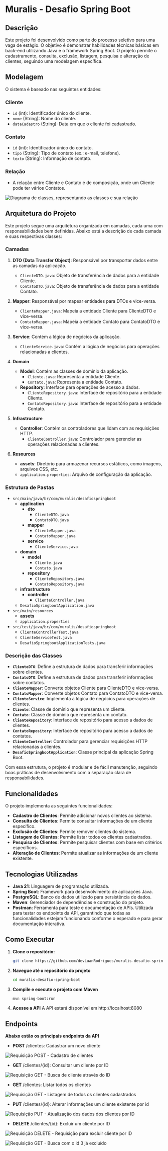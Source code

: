 # Muralis - Desafio Spring Boot

## Descrição

Este projeto foi desenvolvido como parte do processo seletivo para uma vaga de estágio. O objetivo é demonstrar habilidades técnicas básicas em back-end utilizando Java e o framework Spring Boot. O projeto permite o cadastramento, consulta, exclusão, listagem, pesquisa e alteração de clientes, seguindo uma modelagem específica.

## Modelagem

O sistema é baseado nas seguintes entidades:

### Cliente
- `id` (int): Identificador único do cliente.
- `nome` (String): Nome do cliente.
- `dataCadastro` (String): Data em que o cliente foi cadastrado.

### Contato
- `id` (int): Identificador único do contato.
- `tipo` (String): Tipo de contato (ex.: e-mail, telefone).
- `texto` (String): Informação de contato.

### Relação
- A relação entre Cliente e Contato é de composição, onde um Cliente pode ter vários Contatos.

![Diagrama de classes, representando as classes e sua relação](src/main/resources/assets/Modelagem-desafio-spring-boot.png)

## Arquitetura do Projeto

Este projeto segue uma arquitetura organizada em camadas, cada uma com responsabilidades bem definidas. Abaixo está a descrição de cada camada e suas respectivas classes:

### Camadas

1. **DTO (Data Transfer Object)**: Responsável por transportar dados entre as camadas da aplicação.
   - `ClienteDTO.java`: Objeto de transferência de dados para a entidade Cliente.
   - `ContatoDTO.java`: Objeto de transferência de dados para a entidade Contato.

2. **Mapper**: Responsável por mapear entidades para DTOs e vice-versa.
   - `ClienteMapper.java`: Mapeia a entidade Cliente para ClienteDTO e vice-versa.
   - `ContatoMapper.java`: Mapeia a entidade Contato para ContatoDTO e vice-versa.

3. **Service**: Contém a lógica de negócios da aplicação.
   - `ClienteService.java`: Contém a lógica de negócios para operações relacionadas a clientes.

4. **Domain**
   - **Model**: Contém as classes de domínio da aplicação.
     - `Cliente.java`: Representa a entidade Cliente.
     - `Contato.java`: Representa a entidade Contato.
   - **Repository**: Interface para operações de acesso a dados.
     - `ClienteRepository.java`: Interface de repositório para a entidade Cliente.
     - `ContatoRepository.java`: Interface de repositório para a entidade Contato.

5. **Infrastructure**
   - **Controller**: Contém os controladores que lidam com as requisições HTTP.
     - `ClienteController.java`: Controlador para gerenciar as operações relacionadas a clientes.

6. **Resources**
   - **assets**: Diretório para armazenar recursos estáticos, como imagens, arquivos CSS, etc.
   - `application.properties`: Arquivo de configuração da aplicação.

### Estrutura de Pastas

- `src/main/java/br/com/muralis/desafiospringboot`
  - **application**
    - **dto**
      - `ClienteDTO.java`
      - `ContatoDTO.java`
    - **mapper**
      - `ClienteMapper.java`
      - `ContatoMapper.java`
    - **service**
      - `ClienteService.java`
  - **domain**
    - **model**
      - `Cliente.java`
      - `Contato.java`
    - **repository**
      - `ClienteRepository.java`
      - `ContatoRepository.java`
  - **infrastructure**
    - **controller**
      - `ClienteController.java`
  - `DesafioSpringbootApplication.java`
- `src/main/resources`
  - **assets**
  - `application.properties`
- `src/test/java/br/com/muralis/desafiospringboot`
  - `ClienteControllerTest.java`
  - `ClienteServiceTest.java`
  - `DesafioSpringbootApplicationTests.java`

### Descrição das Classes

- **`ClienteDTO`**: Define a estrutura de dados para transferir informações sobre clientes.
- **`ContatoDTO`**: Define a estrutura de dados para transferir informações sobre contatos.
- **`ClienteMapper`**: Converte objetos Cliente para ClienteDTO e vice-versa.
- **`ContatoMapper`**: Converte objetos Contato para ContatoDTO e vice-versa.
- **`ClienteService`**: Implementa a lógica de negócios para operações de clientes.
- **`Cliente`**: Classe de domínio que representa um cliente.
- **`Contato`**: Classe de domínio que representa um contato.
- **`ClienteRepository`**: Interface de repositório para acesso a dados de clientes.
- **`ContatoRepository`**: Interface de repositório para acesso a dados de contatos.
- **`ClienteController`**: Controlador para gerenciar requisições HTTP relacionadas a clientes.
- **`DesafioSpringbootApplication`**: Classe principal da aplicação Spring Boot.

Com essa estrutura, o projeto é modular e de fácil manutenção, seguindo boas práticas de desenvolvimento com a separação clara de responsabilidades.

## Funcionalidades

O projeto implementa as seguintes funcionalidades:

- **Cadastro de Clientes**: Permite adicionar novos clientes ao sistema.
- **Consulta de Clientes**: Permite consultar informações de um cliente específico.
- **Exclusão de Clientes**: Permite remover clientes do sistema.
- **Listagem de Clientes**: Permite listar todos os clientes cadastrados.
- **Pesquisa de Clientes**: Permite pesquisar clientes com base em critérios específicos.
- **Alteração de Clientes**: Permite atualizar as informações de um cliente existente.

## Tecnologias Utilizadas

- **Java 21**: Linguagem de programação utilizada.
- **Spring Boot**: Framework para desenvolvimento de aplicações Java.
- **PostgreSQL**: Banco de dados utilizado para persistência de dados.
- **Maven**: Gerenciador de dependências e construção do projeto.
- **Postman**: Ferramenta para teste e documentação de APIs. Utilizada para testar os endpoints da API, garantindo que todas as funcionalidades estejam funcionando conforme o esperado e para gerar documentação interativa.

## Como Executar

1. **Clone o repositório:**
   ```bash
   git clone https://github.com/devLuanRodrigues/muralis-desafio-spring-boot

2. **Navegue até o repositório do projeto**
   ```bash
   cd muralis-desafio-spring-boot

3. **Compile e execute o projeto com Maven**
   ```bash
   mvn spring-boot:run

4. **Acesse a API**
   A API estará disponível em http://localhost:8080

## Endpoints
**Abaixo estão os principais endpoints da API**

* **POST** /clientes: Cadastrar um novo cliente

![Requisição POST - Cadastro de clientes](src/main/resources/assets/Post1.png)

* **GET** /clientes/{id}: Consultar um cliente por ID

![Requisição GET - Busca de cliente através do ID](src/main/resources/assets/Get2.png)

* **GET** /clientes: Listar todos os clientes

![Requisição GET - Listagem de todos os clientes cadastrados](src/main/resources/assets/Get1.png)

* **PUT** /clientes/{id}: Alterar informações um cliente existente por id

![Requisição PUT - Atualização dos dados dos clientes por ID](src/main/resources/assets/Put.png)

* **DELETE** /clientes/{id}: Excluir um cliente por ID

![Requisição DELETE - Requisição para excluir cliente por ID](src/main/resources/assets/Del1.png)

![Requisição GET - Busca com o id 3 já excluído](src/main/resources/assets/Del2.png)
